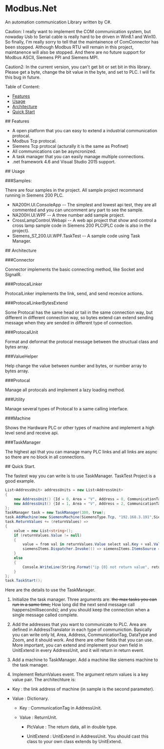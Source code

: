 Modbus.Net
===================

An automation communication Library written by C#.

Caution: I really want to implement the COM communication system, but nowaday Usb to Serial cable is really hard to be driven in Win8.1 and Win10. So finally, I'm really sorry to tell that the maintainence of ComConnector has been stopped. Although Modbus RTU will remain in this project, maintanence will also be stopped. And there are no future support for Modbus ASCII, Siemens PPI and Siemens MPI. 

Caution2: In the current version, you can't get bit or set bit in this library. Please get a byte, change the bit value in the byte, and set to PLC. I will fix this bug in future.

Table of Content:
* [Features](#features)
* [Usage](#usage)
* [Architecture](#architecture)
* [Quick Start](#quick_start)

##<a name="features"></a> Features
* A open platform that you can easy to extend a industrial communication protocal.
* Modbus Tcp protocal.
* Siemens Tcp protocal (acturally it is the same as Profinet)
* All communications can be asyncronized.
* A task manager that you can easily manage multiple connections.
* .net framework 4.6 and Visual Studio 2015 support.

##<a name="usage"></a> Usage

###Samples:

There are four samples in the project. All sample project recommand running in Siemens 200 PLC.

* NA200H.UI.ConsoleApp -- The simplest and lowest api test, they are all commented and you can uncomment any part to see the sample.
* NA200H.UI.WPF -- A three number add sample project.
* CrossLampControl.Webapi -- A web api project that show and control a cross lamp sample code in Siemens 200 PLC(PLC code is also in the project).
* Siemens_S7_200.UI.WPF.TaskTest -- A sample code using Task Manager.

##<a name="architecture"></a> Architecture

###Connector

Connector implements the basic connecting method, like Socket and SignalR.

###ProtocalLinker

ProtocalLinker implements the link, send, and send recevice actions.

###ProtocalLinkerBytesExtend

Some Protocal has the same head or tail in the same connection way, but different in different connection way, so bytes extend can extend sending message when they are sended in different type of connection.

###ProtocalUnit

Format and deformat the protocal message between the structual class and bytes array.

###ValueHelper

Help change the value between number and bytes, or number array to bytes array.

###Protocal

Manage all protocals and implement a lazy loading method.

###Utility

Manage several types of Protocal to a same calling interface.

###Machine

Shows the Hardware PLC or other types of machine and implement a high level send and receive api.

###TaskManager

The highest api that you can manage many PLC links and all links are async so there are no block in all connections.

##<a name="quick_start"></a> Quick Start.

The fastest way you can write is to use TaskManager. TaskTest Project is a good example.


```C#
List<AddressUnit> addressUnits = new List<AddressUnit>
{
    new AddressUnit() {Id = 0, Area = "V", Address = 0, CommunicationTag = "D1", DataType = typeof (ushort), Zoom = 1},
    new AddressUnit() {Id = 1, Area = "V", Address = 2, CommunicationTag = "D2", DataType = typeof (float), Zoom = 1}
};
TaskManager task = new TaskManager(300, true);
task.AddMachine(new SiemensMachine(SiemensType.Tcp, "192.168.3.191",SiemensMachineModel.S7_200, addressUnits, true));
task.ReturnValues += (returnValues) =>
{
    value = new List<string>();
    if (returnValues.Value != null)
    {
        value = from val in returnValues.Value select val.Key + val.Value;
        siemensItems.Dispatcher.Invoke(() => siemensItems.ItemsSource = value);
    }
    else
    {
        Console.WriteLine(String.Format("ip {0} not return value", returnValues.Key));
    }
};
task.TaskStart();
```


Here are the details to use the TaskManager.

1. Initialize the task manager. 
Three arguments are: <s>the max tasks you can run in a same time;</s> How long did the next send message call happens(milliseconds); and you should keep the connection when a single message called complete.

2. Add the addresses that you want to communicate to PLC. Area are defined in AddressTranslator in each type of communiction.
Basically you can write only Id, Area, Address, CommunicationTag, DataType and Zoom, and it should work. And there are other fields that you can use. 
More important, you can extend and implement your own field in UnitExtend in every AddressUnit, and it will return in return event.

3. Add a machine to TaskManager.
Add a machine like siemens machine to the task manager.

4. Implement ReturnValues event.
The argument return values is a key value pair. The architechture is:

  * Key : the link address of machine (in sample is the second parameter).<p>
  * Value : Dictionary.<p>
    * Key : CommunicationTag in AddressUnit.<p>
    * Value : ReturnUnit.<p>
      * PlcValue : The return data, all in double type.<p>
      * UnitExtend : UnitExtend in AddressUnit. You should cast this class to your own class extends by UnitExtend.